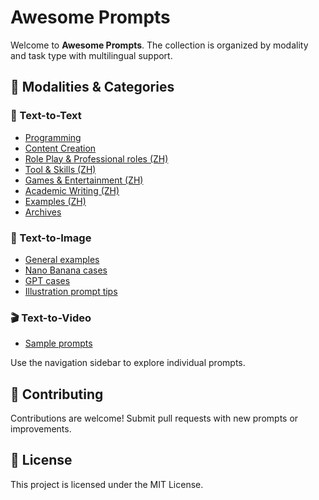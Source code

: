 # Awesome Prompts

Welcome to **Awesome Prompts**. The collection is organized by modality and task type with multilingual support.

## 📂 Modalities & Categories

### 📝 Text-to-Text
- [Programming](text-to-text/programming/javascript-console.md)
- [Content Creation](text-to-text/content-creation/advertising-campaign.md)
- [Role Play & Professional roles (ZH)](text-to-text/role-play/professional-roles.md)
- [Tool & Skills (ZH)](text-to-text/tool-skills.md)
- [Games & Entertainment (ZH)](text-to-text/game-entertainment.md)
- [Academic Writing (ZH)](text-to-text/academic-writing.md)
- [Examples (ZH)](text-to-text/examples.md)
- [Archives](text-to-text/archives/awesome-chatgpt-prompts.en.md)

### 🎨 Text-to-Image
- [General examples](text-to-image/cyberpunk-city.md)
- [Nano Banana cases](text-to-image/nano-banana/awesome-nano-banana-images.en.md)
- [GPT cases](text-to-image/gpt/awesome-gpt4o-images.en.md)
- [Illustration prompt tips](text-to-image/ai-prompt-guide.md)

### 🎬 Text-to-Video
- [Sample prompts](text-to-video/cinematic-trailer.md)

Use the navigation sidebar to explore individual prompts.

## 🤝 Contributing
Contributions are welcome! Submit pull requests with new prompts or improvements.

## 📄 License
This project is licensed under the MIT License.
